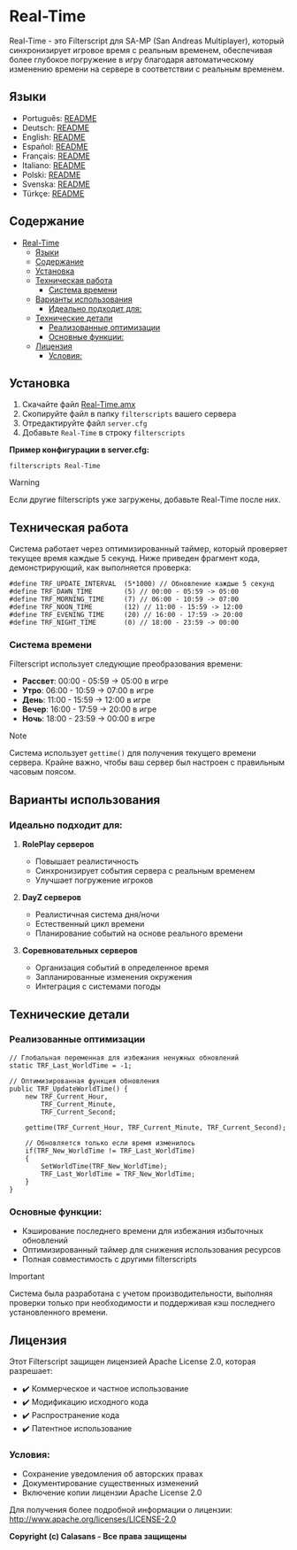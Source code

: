 # Real-Time

Real-Time - это Filterscript для SA-MP (San Andreas Multiplayer), который синхронизирует игровое время с реальным временем, обеспечивая более глубокое погружение в игру благодаря автоматическому изменению времени на сервере в соответствии с реальным временем.

## Языки

- Português: [README](../../)
- Deutsch: [README](../Deutsch/README.md)
- English: [README](../English/README.md)
- Español: [README](../Espanol/README.md)
- Français: [README](../Francais/README.md)
- Italiano: [README](../Italiano/README.md)
- Polski: [README](../Polski/README.md)
- Svenska: [README](../Svenska/README.md)
- Türkçe: [README](../Turkce/README.md)

## Содержание
- [Real-Time](#real-time)
  - [Языки](#языки)
  - [Содержание](#содержание)
  - [Установка](#установка)
  - [Техническая работа](#техническая-работа)
    - [Система времени](#система-времени)
  - [Варианты использования](#варианты-использования)
    - [Идеально подходит для:](#идеально-подходит-для)
  - [Технические детали](#технические-детали)
    - [Реализованные оптимизации](#реализованные-оптимизации)
    - [Основные функции:](#основные-функции)
  - [Лицензия](#лицензия)
    - [Условия:](#условия)

## Установка

1. Скачайте файл [Real-Time.amx](https://github.com/ocalasans/Real-Time/raw/refs/heads/main/src/Real-Time.amx)
2. Скопируйте файл в папку `filterscripts` вашего сервера
3. Отредактируйте файл `server.cfg`
4. Добавьте `Real-Time` в строку `filterscripts`

**Пример конфигурации в server.cfg:**
```
filterscripts Real-Time
```

> [!WARNING]
> Если другие filterscripts уже загружены, добавьте Real-Time после них.

## Техническая работа

Система работает через оптимизированный таймер, который проверяет текущее время каждые 5 секунд. Ниже приведен фрагмент кода, демонстрирующий, как выполняется проверка:

```pawn
#define TRF_UPDATE_INTERVAL  (5*1000) // Обновление каждые 5 секунд
#define TRF_DAWN_TIME        (5) // 00:00 - 05:59 -> 05:00
#define TRF_MORNING_TIME     (7) // 06:00 - 10:59 -> 07:00
#define TRF_NOON_TIME        (12) // 11:00 - 15:59 -> 12:00
#define TRF_EVENING_TIME     (20) // 16:00 - 17:59 -> 20:00
#define TRF_NIGHT_TIME       (0) // 18:00 - 23:59 -> 00:00
```

### Система времени
Filterscript использует следующие преобразования времени:
- **Рассвет**: 00:00 - 05:59 → 05:00 в игре
- **Утро**: 06:00 - 10:59 → 07:00 в игре
- **День**: 11:00 - 15:59 → 12:00 в игре
- **Вечер**: 16:00 - 17:59 → 20:00 в игре
- **Ночь**: 18:00 - 23:59 → 00:00 в игре

> [!NOTE]
> Система использует `gettime()` для получения текущего времени сервера. Крайне важно, чтобы ваш сервер был настроен с правильным часовым поясом.

## Варианты использования

### Идеально подходит для:
1. **RolePlay серверов**
   - Повышает реалистичность
   - Синхронизирует события сервера с реальным временем
   - Улучшает погружение игроков

2. **DayZ серверов**
   - Реалистичная система дня/ночи
   - Естественный цикл времени
   - Планирование событий на основе реального времени

3. **Соревновательных серверов**
   - Организация событий в определенное время
   - Запланированные изменения окружения
   - Интеграция с системами погоды

## Технические детали

### Реализованные оптимизации
```pawn
// Глобальная переменная для избежания ненужных обновлений
static TRF_Last_WorldTime = -1;

// Оптимизированная функция обновления
public TRF_UpdateWorldTime() {
    new TRF_Current_Hour,
        TRF_Current_Minute,
        TRF_Current_Second;
    
    gettime(TRF_Current_Hour, TRF_Current_Minute, TRF_Current_Second);
    
    // Обновляется только если время изменилось
    if(TRF_New_WorldTime != TRF_Last_WorldTime)
    {
        SetWorldTime(TRF_New_WorldTime);
        TRF_Last_WorldTime = TRF_New_WorldTime;
    }
}
```

### Основные функции:
- Кэширование последнего времени для избежания избыточных обновлений
- Оптимизированный таймер для снижения использования ресурсов
- Полная совместимость с другими filterscripts

> [!IMPORTANT]
> Система была разработана с учетом производительности, выполняя проверки только при необходимости и поддерживая кэш последнего установленного времени.

## Лицензия

Этот Filterscript защищен лицензией Apache License 2.0, которая разрешает:

- ✔️ Коммерческое и частное использование
- ✔️ Модификацию исходного кода
- ✔️ Распространение кода
- ✔️ Патентное использование

### Условия:
- Сохранение уведомления об авторских правах
- Документирование существенных изменений
- Включение копии лицензии Apache License 2.0

Для получения более подробной информации о лицензии: http://www.apache.org/licenses/LICENSE-2.0

**Copyright (c) Calasans - Все права защищены**